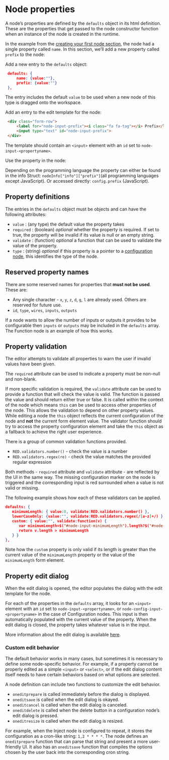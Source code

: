 # Node properties

A node’s properties are defined by the `defaults` object in its html definition. These are the properties that get passed to the node constructor function when an instance of the node is created in the runtime.

In the example from the [creating your first node section](first_node.md), the node had a single property called `name`. In this section, we’ll add a new property called `prefix` to the node:

Add a new entry to the `defaults` object:

```json
 defaults: {
     name: {value:""},
     prefix: {value:""}
 },
```

   

The entry includes the default `value` to be used when a new node of this type is dragged onto the workspace.

Add an entry to the edit template for the node:

```html
 <div class="form-row">
     <label for="node-input-prefix"><i class="fa fa-tag"></i> Prefix</label>
     <input type="text" id="node-input-prefix">
 </div>
```

The template should contain an `<input>` element with an `id` set to `node-input-<propertyname>`.

Use the property in the node:

Depending on the programming language the property can either be found in the info Struct: `nodeInfo["info"]["prefix"]`(all programming languages except JavaScript). Or accessed directly: `config.prefix` (JavaScript).


## Property definitions

The entries in the `defaults` object must be objects and can have the following attributes:

- `value` : (any type) the default value the property takes
- `required` : (boolean) *optional* whether the property is required. If set to true, the property will be invalid if its value is null or an empty string.
- `validate` : (function) *optional* a function that can be used to validate the value of the property.
- `type` : (string) *optional* if this property is a pointer to a [configuration node](configuration_nodes.md), this identifies the type of the node.

## Reserved property names

There are some reserved names for properties that **must not be used**. These are:

- Any single character - `x`, `y`, `z`, `d`, `g`, `l` are already used. Others are reserved for future use.
- `id`, `type`, `wires`, `inputs`, `outputs`

If a node wants to allow the number of inputs or outputs it provides to be configurable then `inputs` or `outputs` may be included in the `defaults` array. The Function node is an example of how this works.

## Property validation

The editor attempts to validate all properties to warn the user if invalid values have been given.

The `required` attribute can be used to indicate a property must be non-null and non-blank.

If more specific validation is required, the `validate` attribute can be used to provide a function that will check the value is valid. The function is passed the value and should return either true or false. It is called within the context of the node which means `this` can be used to access other properties of the node. This allows the validation to depend on other property values. While editing a node the `this` object reflects the current configuration of the node and **not** the current form element value. The validator function should try to access the property configuration element and take the `this` object as a fallback to achieve the right user experience.

There is a group of common validation functions provided.

- `RED.validators.number()` - check the value is a number
- `RED.validators.regex(re)` - check the value matches the provided regular expression

Both methods - `required` attribute and `validate` attribute - are reflected by the UI in the same way. The missing configuration marker on the node is triggered and the corresponding input is red surrounded when a value is not valid or missing.

The following example shows how each of these validators can be applied.

```json
defaults: {
   minimumLength: { value:0, validate:RED.validators.number() },
   lowerCaseOnly: {value:"", validate:RED.validators.regex(/[a-z]+/) },
   custom: { value:"", validate:function(v) {
      var minimumLength=$("#node-input-minimumLength").length?$("#node-input-minimumLength").val():this.minimumLength;
      return v.length > minimumLength
   } }
},
```

Note how the `custom` property is only valid if its length is greater than the current value of the `minimumLength` property or the value of the `minimumLength` form element.

## Property edit dialog

When the edit dialog is opened, the editor populates the dialog with the edit template for the node.

For each of the properties in the `defaults` array, it looks for an `<input>` element with an `id` set to `node-input-<propertyname>`, or `node-config-input-<propertyname>` in the case of Configuration nodes. This input is then automatically populated with the current value of the property. When the edit dialog is closed, the property takes whatever value is in the input.

More information about the edit dialog is available [here](edit_dialog.md).

### Custom edit behavior

The default behavior works in many cases, but sometimes it is necessary to define some node-specific behavior. For example, if a property cannot be properly edited as a simple `<input>` or `<select>`, or if the edit dialog content itself needs to have certain behaviors based on what options are selected.

A node definition can include two functions to customize the edit behavior.

- `oneditprepare` is called immediately before the dialog is displayed.
- `oneditsave` is called when the edit dialog is okayed.
- `oneditcancel` is called when the edit dialog is canceled.
- `oneditdelete` is called when the delete button in a configuration node’s edit dialog is pressed.
- `oneditresize` is called when the edit dialog is resized.

For example, when the Inject node is configured to repeat, it stores the configuration as a cron-like string: `1,2 * * * *`. The node defines an `oneditprepare` function that can parse that string and present a more user-friendly UI. It also has an `oneditsave` function that compiles the options chosen by the user back into the corresponding cron string.
